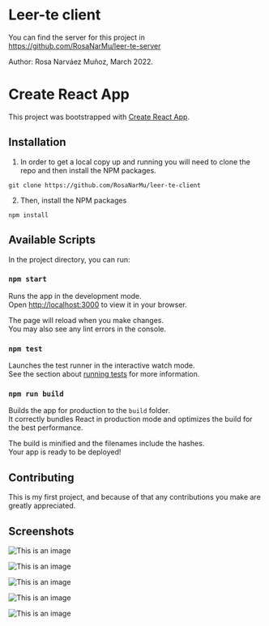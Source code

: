# Leer-te client

You can find the server for this project in https://github.com/RosaNarMu/leer-te-server

Author: Rosa Narváez Muñoz, March 2022.

# Create React App

This project was bootstrapped with [Create React App](https://github.com/facebook/create-react-app).

## Installation

1. In order to get a local copy up and running you will need to clone the repo and then install the NPM packages.

```
git clone https://github.com/RosaNarMu/leer-te-client
```
2. Then, install the NPM packages

```
npm install
```

## Available Scripts

In the project directory, you can run:

### `npm start`

Runs the app in the development mode.\
Open [http://localhost:3000](http://localhost:3000) to view it in your browser.

The page will reload when you make changes.\
You may also see any lint errors in the console.

### `npm test`

Launches the test runner in the interactive watch mode.\
See the section about [running tests](https://facebook.github.io/create-react-app/docs/running-tests) for more information.

### `npm run build`

Builds the app for production to the `build` folder.\
It correctly bundles React in production mode and optimizes the build for the best performance.

The build is minified and the filenames include the hashes.\
Your app is ready to be deployed!

## Contributing

This is my first project, and because of that any contributions you make are greatly appreciated.

## Screenshots

![This is an image](https://i.imgur.com/A9CNFqS.png)

![This is an image](https://i.imgur.com/r7AJdXs.png)

![This is an image](https://i.imgur.com/zEzlstJ.png)

![This is an image](https://i.imgur.com/qAcoBOM.png)

![This is an image](https://i.imgur.com/avO3QG5.png)

